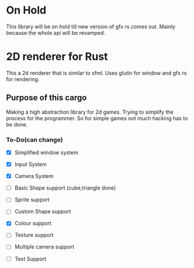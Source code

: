 # On Hold
This library will be on hold till new version of gfx rs comes out. Mainly because the whole api will be revamped.
# 2D renderer for Rust
This a 2d renderer that is similar to sfml.
Uses glutin for window and gfx rs for rendering.
## Purpose of this cargo
Making a high abstraction library for 2d games. Trying to simplify the process for the programmer. So for simple games not much hacking has to be done.

### To-Do(can change)
* [x] Simplified window system 
* [x] Input System
* [x] Camera System
* [ ] Basic Shape support (cube,triangle done)
* [ ] Sprite support
* [ ] Custom Shape support
* [x] Colour support
* [ ] Texture support
* [ ] Multiple camera support
* [ ] Text Support

